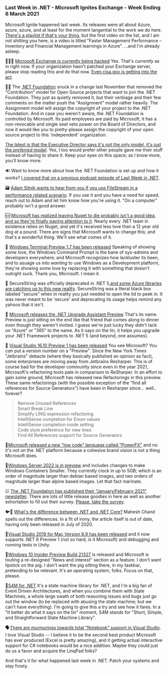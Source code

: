 ### Last Week in .NET - Microsoft Ignites Exchange - Week Ending 6 March 2021

Microsoft Ignite happened last week.  Its releases were all about Azure, azure, azure, and at least for the moment tangential to the work we do here.  [There's a playlist if that's your thing](https://www.youtube.com/watch?v=VjR09KSMDKg&list=PLQXpv_NQsPIALDgjX4bEmxxjMtuDir6ra), but the first video on the list, and I am not shitting you here, is a video is titled "Faster Management Performance – Inventory and Financial Management learnings in Azure".  ...and I'm already asleep.

🚨🚨🚨 [Microsoft Exchange is currently being hacked](https://twitter.com/briankrebs/status/1366862239232380929) Yes. That's *currently* as in right now.  If your organization hasn't patched your Exchange server, please stop reading this and do that now. [Even cisa.gov is getting into the act](https://us-cert.cisa.gov/ncas/current-activity/2021/03/02/microsoft-releases-out-band-security-updates-exchange-server). 

🕵️‍♀️ The [.NET Foundation](https://dotnetfoundation.org) snuck in a change last November that removed the "Contribution" model for Open Source projects that want to join the .NET Foundation. They just as quietly removed it, but their verbiage and their few comments on the matter push the "Assignment" model rather heavily.    The Assignment model will assign the copyright of your project to the .NET Foundation.  And in case you weren't aware, the .NET Foundation is controlled by Microsoft. Its paid employees are paid by Microsoft, it has a non-revocable and single seat veto power on the Board of Directors, and now it would like you to pretty-please assign the copyright of your open source project to this 'independent' organization.

[The latest is that the Executive Director says it's not the only model, it's just the *preferred* model](https://github.com/dotnet-foundation/projects/issues/122).  Yes, I too would prefer other people gave me their stuff instead of having to share it.  Keep your eyes on this space; as I know more, you'll know more.

🔊 Want to know more about how the .NET Foundation is set up and how it works? [I covered that on a previous podcast episode of Last Week in .NET](https://podcast.lastweekin.net/4).

🗃 [Adam Sitnik wants to hear from you if you use FileStream in a performance related scenario](https://twitter.com/SitnikAdam/status/1366344979451437058). If you use it and you have a need for speed, reach out to Adam and let him know *how* you're using it.  "On a computer" probably isn't a good answer.

🆘 [Microsoft has realized leaving Nuget to die probably isn't a good idea, and so they're finally paying attention to it](https://devblogs.microsoft.com/nuget/state-of-the-nuget-ecosystem/).  Nearly every .NET team in existence relies on Nuget, and yet it's received less love than a 12 year old dog at a pound.  There are signs that Microsoft wants to change this; and that's a wonderful thing.  We'll see what comes of it.

🎉 [Windows Terminal Preview 1.7 has been released](https://devblogs.microsoft.com/commandline/windows-terminal-preview-1-7-release/) Speaking of showing some love, the Windows Command Prompt is the bane of sys-admins and developers everywhere; and Microsoft recognizes how lackluster its been, and to asuage us into *wanting* to use Windows as a Development platform, they're showing some love by replacing it with something that doesn't outright suck.  Thank you, Microsoft. I mean it.

🎉 SecureString was officially deprecated in .NET 5,[and some Azure libraries are catching up to this new reality](https://github.com/AzureAD/microsoft-authentication-library-for-dotnet/issues/2437).  SecureString was a literal black box labeled "secure" when in reality you just needed to open the lid to peek in.  It was never meant to be 'secure' and deprecating its usage helps remind any yahoos that it isn't.

🎉 [Microsoft releases the .NET Upgrade Assistant Preview](https://devblogs.microsoft.com/dotnet/introducing-the-net-upgrade-assistant-preview/) That's its name. Preview is just sitting on the end like that friend that comes along to dinner even though they weren't invited.  I guess we're just lucky they didn't tack on "Azure" or "365" to the name.   As it says on the tin, it helps you upgrade your .NET Framework projects to .NET 5 (and beyond, one assumes).  

🎉 [Visual Studio 16.10 Preview 1 has been released](https://docs.microsoft.com/en-us/visualstudio/releases/2019/release-notes-preview#16.10.0.pre.1.0) You see Microsoft? You *can* put a version number on a "Preview".  Since the New York Times "Jetbrains" debacle (where they basically published an opinion as fact), some enterprises are moving away from Jetbrains Resharper.  This is of course bad for the developer community since even in the year 2021, Microsoft's refactoring tools pale in comparison to ReSharper.  In an effort to gain *some* ground, Microsoft has released new Refactorings in this preview.  These same refactorings (with the possible exception of the "find all references for Source Generators") have been in Resharper since... well.. forever?

>
>   Remove Unused References  
>   Smart Break Line  
>   Simplify LINQ expression refactoring  
>   IntelliSense completion for Enum values  
>   IntelliSense completion mode setting  
>   Code style preference for new lines  
>   Find All References support for Source Generators  


🎉[Microsoft released a new "low code" language called "PowerFX"](https://powerapps.microsoft.com/en-us/blog/introducing-microsoft-power-fx-the-low-code-programming-language-for-everyone/) and no it's not on the .NET platform because a cohesive brand vision is not a thing Microsoft does.

🎉[Windows Server 2022 is in preview](https://cloudblogs.microsoft.com/windowsserver/2021/03/02/announcing-windows-server-2022-now-in-preview/?WT.mc_id=modinfra-0000-thmaure) and includes changes to make Windows Containers Smaller.  They currently clock in up to 5GB; which is an order of magnitude larger than debian based images, and two orders of magnitude larger than alpine based images.  Let that fact marinate.

☑ [The .NET Foundation has published their "January/February 2021" newsletter](https://dotnetfoundation.org/blog).  There are lots of little release goodies in here as well as another exhortation to fill out their survey.  [Please, take the survey](https://dotnetfoundation.org/about/survey). 

🐦🦃 [What's the difference between .NET and .NET Core?](https://www.c-sharpcorner.com/article/difference-between-net-framework-and-net-core/) Mahesh Chand spells out the differences.  In a fit of irony, the article itself is out of date, having only been released in July of 2020.  

🎉[Visual Studio 2019 for Mac Version 8.9 has been released](https://devblogs.microsoft.com/visualstudio/visual-studio-2019-for-mac-version-8-9-is-now-available/) and it now supports .NET 6 Preview 1 (not so hard, is it Microsoft) and debugging and running tests in Unity.

🐷[Windows 10 Insider Preview Build 21327](https://blogs.windows.com/windows-insider/2021/03/03/announcing-windows-10-insider-preview-build-21327/) is released and Microsoft is touting a re-designed "News and interest" section as a feature.  I don't want lipstick on the pig.  I don't want the pig sitting there, in my taskbar, pretending to be relevant. It's an operating system, folks. Focus on that, please.

🎉[S4M for .NET](https://philiplaureano.github.io/S4M/) It's a state machine library for .NET, and I'm a big fan of Event Driven Architectures, and when you combine them with State Machines, a whole large swath of both reasoning issues and bugs just go out the window (to be replaced with abusing the state machine; but we can't have everything).  I'm going to give this a try and see how it fares.  In a "It better do what it says on the tin" moment, S4M stands for "Short, Simple, and Straightforward State  Machine Library".  

🗣[There are murmurings towards total "Notebook" support in Visual Studio](https://github.com/dotnet/interactive/issues/1132).  I love Visual Studio -- I believe it to be the second best product Microsoft has ever produced (Excel is pretty amazing), and it getting actual interactive support for C# notebooks would be a nice addition.  Maybe they could just do us a favor and acquire the LinqPad folks?

And that's it for what happened last week in .NET.  Patch your systems and stay frosty.




